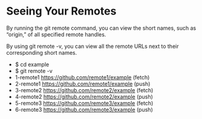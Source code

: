 # Seeing Your Remotes
By running the git remote command, you can view the short names, such as “origin,” of all specified remote handles.

By using git remote -v, you can view all the remote URLs next to their corresponding short names.

- $ cd example
- $ git remote -v
- 1-remote1 https://github.com/remote1/example (fetch)
- 2-remote1 https://github.com/remote1/example (push)
- 3-remote2 https://github.com/remote2/example (fetch)
- 4-remote2 https://github.com/remote2/example (push)
- 5-remote3 https://github.com/remote3/example (fetch)
- 6-remote3 https://github.com/remote3/example (push)
